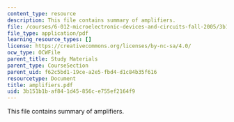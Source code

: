 ```yaml
---
content_type: resource
description: This file contains summary of amplifiers.
file: /courses/6-012-microelectronic-devices-and-circuits-fall-2005/3b151b1baf841d45856ce755ef2164f9_amplifiers.pdf
file_type: application/pdf
learning_resource_types: []
license: https://creativecommons.org/licenses/by-nc-sa/4.0/
ocw_type: OCWFile
parent_title: Study Materials
parent_type: CourseSection
parent_uid: f62c5bd1-19ce-a2e5-fbd4-d1c84b35f616
resourcetype: Document
title: amplifiers.pdf
uid: 3b151b1b-af84-1d45-856c-e755ef2164f9
---
```

This file contains summary of amplifiers.